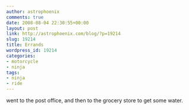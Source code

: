 ```yaml
---
author: astrophoenix
comments: true
date: 2008-08-04 22:30:55+00:00
layout: post
link: http://astrophoenix.com/blog/?p=19214
slug: 19214
title: Errands
wordpress_id: 19214
categories:
- motorcycle
- ninja
tags:
- ninja
- ride
---
```


went to the post office, and then to the grocery store to get some water.
